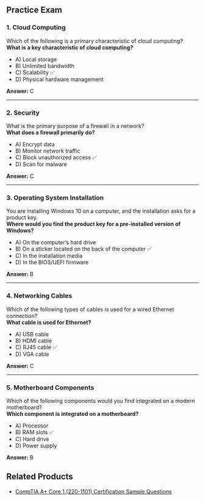 ## Practice Exam

### 1. Cloud Computing

Which of the following is a primary characteristic of cloud computing?  
**What is a key characteristic of cloud computing?**

- A) Local storage  
- B) Unlimited bandwidth  
- C) Scalability ✅  
- D) Physical hardware management  

**Answer:** C

---

### 2. Security

What is the primary purpose of a firewall in a network?  
**What does a firewall primarily do?**

- A) Encrypt data  
- B) Monitor network traffic  
- C) Block unauthorized access ✅  
- D) Scan for malware  

**Answer:** C

---

### 3. Operating System Installation

You are installing Windows 10 on a computer, and the installation asks for a product key.  
**Where would you find the product key for a pre-installed version of Windows?**

- A) On the computer’s hard drive  
- B) On a sticker located on the back of the computer ✅  
- C) In the installation media  
- D) In the BIOS/UEFI firmware  

**Answer:** B

---

### 4. Networking Cables

Which of the following types of cables is used for a wired Ethernet connection?  
**What cable is used for Ethernet?**

- A) USB cable  
- B) HDMI cable  
- C) RJ45 cable ✅  
- D) VGA cable  

**Answer:** C

---

### 5. Motherboard Components

Which of the following components would you find integrated on a modern motherboard?  
**Which component is integrated on a motherboard?**

- A) Processor  
- B) RAM slots ✅  
- C) Hard drive  
- D) Power supply  

**Answer:** B

## Related Products

- [CompTIA A+ Core 1 (220-1101) Certification Sample Questions](https://www.edusum.com/comptia/comptia-core-1-220-1101-certification-sample-questions)
